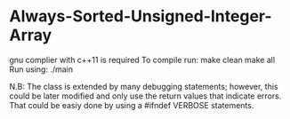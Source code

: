 # Always-Sorted-Unsigned-Integer-Array
gnu complier with c++11 is required
To compile run:
    make clean
    make all
Run using:
    ./main

N.B: The class is extended by many debugging statements; however,
this could be later modified and only use the return values that
indicate errors. That could be easiy done by using a #ifndef VERBOSE
statements.
